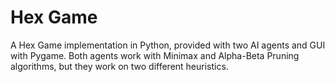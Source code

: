 # Hex Game

A Hex Game implementation in Python, provided with two AI agents and GUI with Pygame. Both agents work with Minimax and Alpha-Beta Pruning algorithms, but they work on two different heuristics.
